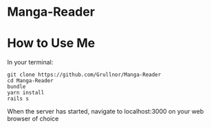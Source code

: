 # Manga-Reader

# How to Use Me


In your terminal:

```
git clone https://github.com/Grullnor/Manga-Reader
cd Manga-Reader
bundle
yarn install
rails s
```

When the server has started, navigate to localhost:3000 on your web browser of choice
